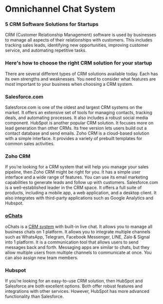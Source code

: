 # Omnichannel Chat System

<h3><strong>5 CRM Software Solutions for Startups</strong></h3>
CRM (Customer Relationship Management) software is used by businesses to manage all aspects of their relationships with customers. This includes tracking sales leads, identifying new opportunities, improving customer service, and automating repetitive tasks.

<h3><strong>Here's how to choose the right CRM solution for your startup</strong></h3>
There are several different types of CRM solutions available today. Each has its own strengths and weaknesses. You need to consider what features are most important to your business when choosing a CRM system.

<h3><strong>Salesforce.com</strong></h3>
Salesforce.com is one of the oldest and largest CRM systems on the market. It offers an extensive set of tools for managing contacts, tracking deals, and automating processes. It also includes a robust social media component.
HubSpot is another popular CRM solution. It focuses more on lead generation than other CRMs. Its free version lets users build out a contact database and send emails.
Zoho CRM is a cloud-based solution with a simple interface. It provides a variety of prebuilt templates for common sales activities.

<h3><strong>Zoho CRM</strong></h3>
If you’re looking for a CRM system that will help you manage your sales pipeline, then Zoho CRM might be right for you. It has a simple user interface and a wide range of features. You can use its email marketing capabilities to generate leads and follow up with customers.
Salesforce.com is a well-established leader in the CRM space. It offers a full suite of products, including a mobile app, a web application, and a desktop client. It also integrates with third-party applications such as Google Analytics and Hubspot.

<h3><strong><a href="https://www.ochats.io/">oChats</a></strong></h3>
oChats is a <a href="https://www.ochats.io/">CRM system</a> with built-in live chat. It allows you to manage all business chats on 1 platform. It allows you to integrate multiple channels such as WhatsApp, Telegram, Facebook Messenger, LINE, Zalo & Signal into 1 platform. It is a communication tool that allows users to send messages back and forth. Messaging apps are similar to chats, but they allow multiple users from multiple channels to communicate at once. You can also assign new team members.

<h3><strong>Hubspot</strong></h3>
If you’re looking for an easy-to-use CRM solution, then HubSpot and Salesforce are both excellent options. Both offer robust features and integrations with other services. However, HubSpot has more advanced functionality than Salesforce.
